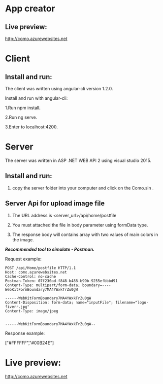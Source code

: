 # App creator

## Live preview:

 http://como.azurewebsites.net

# Client

## Install and run:

The client was written using angular-cli version 1.2.0.

Install and run with angular-cli:

1.Run npm install.

2.Run ng serve.

3.Enter to localhost:4200.


# Server

The server was written in ASP .NET WEB API 2 using visual studio 2015.


## Install and run:

1. copy the server folder into your computer and click on the Como.sln .

## Server Api for upload image file

1. The URL address is <server_url>/api/home/postfile

2. You must attached the file in body parameter using formData type.

3. The response body will contains array with two values of main colors in the image.

***Recommended tool to simulate - Postman.***

Request example:

	POST /api/Home/postfile HTTP/1.1
	Host: como.azurewebsites.net
	Cache-Control: no-cache
	Postman-Token: 07f230ad-f848-b488-b99b-9255efbbbd91
	Content-Type: multipart/form-data; boundary=----WebKitFormBoundary7MA4YWxkTrZu0gW

	------WebKitFormBoundary7MA4YWxkTrZu0gW
	Content-Disposition: form-data; name="inputFile"; filename="logo-fiverr.jpg"
	Content-Type: image/jpeg


	------WebKitFormBoundary7MA4YWxkTrZu0gW--
	
Response example:

["#FFFFFF","#00B24E"]

# Live preview:

  http://como.azurewebsites.net


